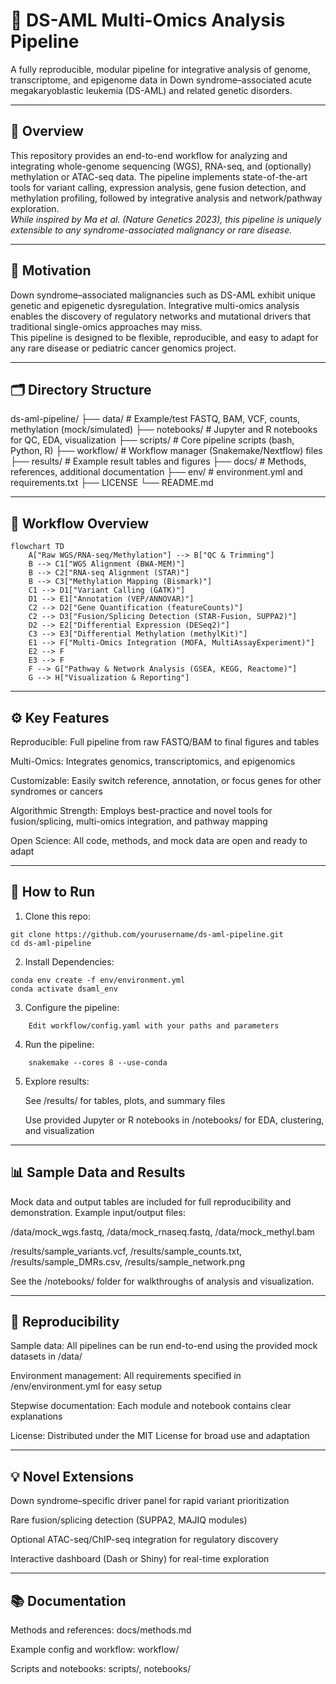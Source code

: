 # 🧬 DS-AML Multi-Omics Analysis Pipeline

A fully reproducible, modular pipeline for integrative analysis of genome, transcriptome, and epigenome data in Down syndrome–associated acute megakaryoblastic leukemia (DS-AML) and related genetic disorders.

---

## 🌟 Overview

This repository provides an end-to-end workflow for analyzing and integrating whole-genome sequencing (WGS), RNA-seq, and (optionally) methylation or ATAC-seq data. The pipeline implements state-of-the-art tools for variant calling, expression analysis, gene fusion detection, and methylation profiling, followed by integrative analysis and network/pathway exploration.  
*While inspired by Ma et al. (Nature Genetics 2023), this pipeline is uniquely extensible to any syndrome-associated malignancy or rare disease.*

---

## 🚩 Motivation

Down syndrome–associated malignancies such as DS-AML exhibit unique genetic and epigenetic dysregulation. Integrative multi-omics analysis enables the discovery of regulatory networks and mutational drivers that traditional single-omics approaches may miss.  
This pipeline is designed to be flexible, reproducible, and easy to adapt for any rare disease or pediatric cancer genomics project.

---

## 🗂️ Directory Structure

ds-aml-pipeline/
├── data/ # Example/test FASTQ, BAM, VCF, counts, methylation (mock/simulated)
├── notebooks/ # Jupyter and R notebooks for QC, EDA, visualization
├── scripts/ # Core pipeline scripts (bash, Python, R)
├── workflow/ # Workflow manager (Snakemake/Nextflow) files
├── results/ # Example result tables and figures
├── docs/ # Methods, references, additional documentation
├── env/ # environment.yml and requirements.txt
├── LICENSE
└── README.md


---

## 🔬 Workflow Overview

```mermaid
flowchart TD
    A["Raw WGS/RNA-seq/Methylation"] --> B["QC & Trimming"]
    B --> C1["WGS Alignment (BWA-MEM)"]
    B --> C2["RNA-seq Alignment (STAR)"]
    B --> C3["Methylation Mapping (Bismark)"]
    C1 --> D1["Variant Calling (GATK)"]
    D1 --> E1["Annotation (VEP/ANNOVAR)"]
    C2 --> D2["Gene Quantification (featureCounts)"]
    C2 --> D3["Fusion/Splicing Detection (STAR-Fusion, SUPPA2)"]
    D2 --> E2["Differential Expression (DESeq2)"]
    C3 --> E3["Differential Methylation (methylKit)"]
    E1 --> F["Multi-Omics Integration (MOFA, MultiAssayExperiment)"]
    E2 --> F
    E3 --> F
    F --> G["Pathway & Network Analysis (GSEA, KEGG, Reactome)"]
    G --> H["Visualization & Reporting"]
```

---

## ⚙️ Key Features
Reproducible: Full pipeline from raw FASTQ/BAM to final figures and tables

Multi-Omics: Integrates genomics, transcriptomics, and epigenomics

Customizable: Easily switch reference, annotation, or focus genes for other syndromes or cancers

Algorithmic Strength: Employs best-practice and novel tools for fusion/splicing, multi-omics integration, and pathway mapping

Open Science: All code, methods, and mock data are open and ready to adapt

---

## 📝 How to Run

1. Clone this repo:

```
git clone https://github.com/yourusername/ds-aml-pipeline.git
cd ds-aml-pipeline
```

2. Install Dependencies: 

```
conda env create -f env/environment.yml
conda activate dsaml_env
```


3. Configure the pipeline:


```
    Edit workflow/config.yaml with your paths and parameters
```


4. Run the pipeline:

```
    snakemake --cores 8 --use-conda
```

5. Explore results:

    See /results/ for tables, plots, and summary files

    Use provided Jupyter or R notebooks in /notebooks/ for EDA, clustering, and visualization

---

## 📊 Sample Data and Results
Mock data and output tables are included for full reproducibility and demonstration.
Example input/output files:

/data/mock_wgs.fastq, /data/mock_rnaseq.fastq, /data/mock_methyl.bam

/results/sample_variants.vcf, /results/sample_counts.txt, /results/sample_DMRs.csv, /results/sample_network.png

See the /notebooks/ folder for walkthroughs of analysis and visualization.

--- 

## 🔁 Reproducibility
Sample data: All pipelines can be run end-to-end using the provided mock datasets in /data/

Environment management: All requirements specified in /env/environment.yml for easy setup

Stepwise documentation: Each module and notebook contains clear explanations

License: Distributed under the MIT License for broad use and adaptation

---

## 💡 Novel Extensions
Down syndrome–specific driver panel for rapid variant prioritization

Rare fusion/splicing detection (SUPPA2, MAJIQ modules)

Optional ATAC-seq/ChIP-seq integration for regulatory discovery

Interactive dashboard (Dash or Shiny) for real-time exploration


---

## 📚 Documentation
Methods and references: docs/methods.md

Example config and workflow: workflow/

Scripts and notebooks: scripts/, notebooks/
